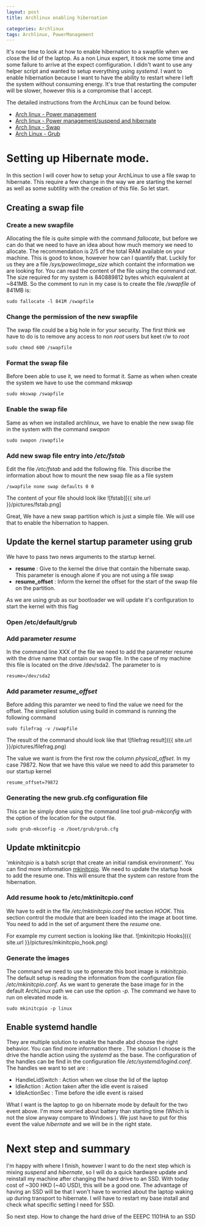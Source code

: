 ```yaml
---
layout: post
title: Archlinux enabling hibernation

categories: Archlinux
tags: Archlinux, PowerManagement
---
```


It's now time to look at how to enable hibernation to a swapfile when we close the lid of the laptop. As a non Linux expert, it took me some time and some failure to arrive at the expect comfiguration. I didn't want to use any helper script and wanted to setup everything using *systemd*. I want to enable hibernation because I want to have the ability to restart where I left the system without  consuming energy. It's true that restarting the computer will be slower, however this is a compromise that I accept.

The detailed instructions from the ArchLinux can be found below.

- [Arch linux - Power management](https://wiki.archlinux.org/index.php/Power_management)
- [Arch linux - Power management/suspend and hibernate](https://wiki.archlinux.org/index.php/Power_management/Suspend_and_hibernate)
- [Arch linux - Swap](https://wiki.archlinux.org/index.php/Swap#Swap_file_resuming)
- [Arch Linux - Grub](https://wiki.archlinux.org/index.php/GRUB#Generate_the_main_configuration_file)

# Setting up Hibernate mode.
In this section I will cover how to setup your ArchLinux to use a file swap to hibernate. This require a few change in the way we are starting the kernel as well as some subtility with the creation of this file. So let start. 

## Creating a swap file

### Create a new swapfile
Allocating the file is quite simple with the command *fallocate*, but before we can do that we need to have an idea about how much memory we need to allocate. The recommendation is 2/5 of the total RAM available on your machine. This is good to know, however how can I quantify that. Luckily for us they are a file */sys/power/image_size* which containt the information we are looking for. You can read the content of the file using the command *cat*. The size required for my system is 840889812 bytes which equivalent at ~841MB. So the comment to run in my case is to create the file */swapfile* of 841MB is:

```shell
sudo fallocate -l 841M /swapfile
```

### Change the permission of the new swapfile
The swap file could be a big hole in for your security. The first think we have to do is to remove any access to non *root* users but keet r/w to *root*

```shell
sudo chmod 600 /swapfile
```

### Format the swap file
Before been able to use it, we need to format it. Same as when when create the system we have to use the command *mkswap*

```shell
sudo mkswap /swapfile
```

### Enable the swap file
Same as when we installed archlinux, we have to enable the new swap file in the system with the command *swapon*

```shell    
sudo swapon /swapfile
```

### Add new swap file entry into */etc/fstab*
Edit the file */etc/fstab* and add the following file. This discribe the information about how to mount the new swap file as a file system

```    
/swapfile none swap defaults 0 0
```
The content of your file should look like 
![fstab][{{ site.url }}/pictures/fstab.png] 

Great, We have a new swap partition which is just a simple file. We will use that to enable the hibernation to happen. 

## Update the kernel startup parameter using grub
We have to pass two news arguments to the startup kernel. 

- **resume** : Give to the kernel the drive that contain the hibernate swap. This parameter is enough alone if you are not using a file swap
- **resume_offset** : Inform the kernel the offset for the start of the swap file on the partition.

As we are using grub as our bootloader we will update it's configuration to start the kernel with this flag

### Open /etc/default/grub

### Add parameter *resume*
In the command line XXX of the file we need to add the parameter resume with the drive name that contain our swap file. In the case of my machine this file is located on the drive /dev/sda2. The parameter to is

```
resume=/dev/sda2
```

### Add parameter *resume_offset*
Before adding this paramter we need to find the value we need for the offset. The simpliest solution using build in command is running the following command

```shell
sudo filefrag -v /swapfile
```

The result of the command should look like that
![filefrag result]({{ site.url }}/pictures/filefrag.png)

The value we want is from the first row the column *physical_offset*. In my case 79872. Now that we have this value we need to add this parameter to our startup kernel

```
resume_offset=79872
```

### Generating the new grub.cfg configuration file
This can be simply done using the command line tool *grub-mkconfig* with the option of the location for the output file. 

```shell
sudo grub-mkconfig -o /boot/grub/grub.cfg
```

## Update mktinitcpio
'*mkinitcpio* is a batsh script that create an initial ramdisk environment'. You can find more information [mkinitcpio](https://wiki.archlinux.org/index.php/Mkinitcpio).
We need to update the startup hook to add the resume one. This will ensure that the system can restore from the hibernation.

### Add resume hook to /etc/mktinitcpio.conf
We have to edit in the file */etc/mktinitcpio.conf* the section *HOOK*. This section control the module that are been loaded into the image at boot time. You need to add in the set of argument there the *resume* one.

For example my current section is looking like that.
![mkinitcpio Hooks]({{ site.url }}/pictures/mkinitcpio_hook.png)

### Generate the images
The command we need to use to generate this boot image is *mkinitcpio*. The default setup is reading the information from the configuration file */etc/mkinitcpio.conf*. As we want to generate the base image for in the default ArchLinux path we can use the option *-p*. The command we have to run on elevated mode is.

```shell
sudo mkinitcpio -p linux
```

## Enable systemd handle 
They are multiple solution to enable the handle abd choose the right behavior. You can find more information there [](). The solution I choose is the drive the handle action using the *systemd* as the base. The configuration of the handles can be find in the configuration file */etc/systemd/logind.conf*. The handles we want to set are :

- HandleLidSwitch : Action when we close the lid of the laptop
- IdleAction : Action taken after the idle event is raised
- IdleActionSec : Time before the idle event is raised

What I want is the laptop to go on hibernate mode by default for the two event above. I'm more worried about battery than starting time (Which is not the slow anyway compare to Windows ). We just have to put for this event the value *hibernate* and we will be in the right state.

# Next step and summary

I'm happy with where I finish, however I want to do the next step which is mixing *suspend* and *hibernate*, so I will do a quick hardware update and reinstall my machine after changing the hard drive to an SSD. With today cost of ~300 HKD (~40 USD), this will be a good one. The advantage of having an SSD will be that I won't have to worried about the laptop waking up during transport to hibernate. I will have to restart my base install and check what specific setting I need for SSD.

So next step. How to change the hard drive of the EEEPC 1101HA to an SSD
